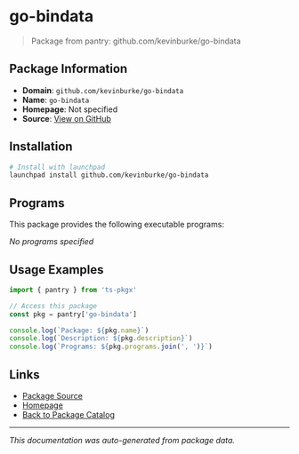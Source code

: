 # go-bindata

> Package from pantry: github.com/kevinburke/go-bindata

## Package Information

- **Domain**: `github.com/kevinburke/go-bindata`
- **Name**: `go-bindata`
- **Homepage**: Not specified
- **Source**: [View on GitHub](https://github.com/pkgxdev/pantry/tree/main/projects/github.com/kevinburke/go-bindata/package.yml)

## Installation

```bash
# Install with launchpad
launchpad install github.com/kevinburke/go-bindata
```

## Programs

This package provides the following executable programs:

*No programs specified*

## Usage Examples

```typescript
import { pantry } from 'ts-pkgx'

// Access this package
const pkg = pantry['go-bindata']

console.log(`Package: ${pkg.name}`)
console.log(`Description: ${pkg.description}`)
console.log(`Programs: ${pkg.programs.join(', ')}`)
```

## Links

- [Package Source](https://github.com/pkgxdev/pantry/tree/main/projects/github.com/kevinburke/go-bindata/package.yml)
- [Homepage](#)
- [Back to Package Catalog](../../../package-catalog.md)

---

*This documentation was auto-generated from package data.*
